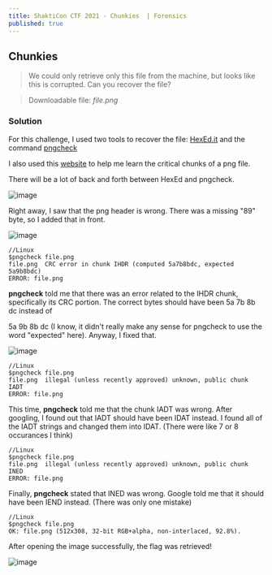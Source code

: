 ```yaml
---
title: ShaktiCon CTF 2021 - Chunkies  | Forensics
published: true
---
```


## [](#header-2)Chunkies

> We could only retrieve only this file from the machine, but looks like this is corrupted. Can you recover the file?

> Downloadable file: _file.png_

### [](#header-3)Solution
For this challenge, I used two tools to recover the file: [HexEd.it](https://hexed.it/) and the command [pngcheck](https://installlion.com/kali/kali/main/p/pngcheck/install/index.html)

I also used this [website](https://hackmd.io/@FlsYpINbRKixPQQVbh98kw/Sk_lVRCBr) to help me learn the critical chunks of a png file.

There will be a lot of back and forth between HexEd and pngcheck.

![image](https://user-images.githubusercontent.com/81070073/113530308-88498380-957a-11eb-8fff-b5b691c31ec3.png)

Right away, I saw that the png header is wrong. There was a missing "89" byte, so I added that in front.

![image](https://user-images.githubusercontent.com/81070073/113530366-b5963180-957a-11eb-8ed4-36c1b9a7e343.png)

```Linux
//Linux
$pngcheck file.png
file.png  CRC error in chunk IHDR (computed 5a7b8bdc, expected 5a9b8bdc)
ERROR: file.png
```

**pngcheck** told me that there was an error related to the IHDR chunk, specifically its CRC portion. The correct bytes should have been 5a 7b 8b dc instead of

5a 9b 8b dc (I know, it didn't really make any sense for pngcheck to use the word "expected" here). Anyway, I fixed that.

![image](https://user-images.githubusercontent.com/81070073/113530755-a663b380-957b-11eb-8035-bd996268818f.png)

```Linux
//Linux
$pngcheck file.png
file.png  illegal (unless recently approved) unknown, public chunk IADT
ERROR: file.png
```

This time, **pngcheck** told me that the chunk IADT was wrong. After googling, I found out that IADT should have been IDAT instead. I found all of the IADT strings and changed them into IDAT. (There were like 7 or 8 occurances I think)

```Linux
//Linux
$pngcheck file.png
file.png  illegal (unless recently approved) unknown, public chunk INED
ERROR: file.png
```

Finally, **pngcheck** stated that INED was wrong. Google told me that it should have been IEND instead. (There was only one mistake)

```Linux
//Linux
$pngcheck file.png
OK: file.png (512x308, 32-bit RGB+alpha, non-interlaced, 92.8%).
```

After opening the image successfully, the flag was retrieved!

![image](https://user-images.githubusercontent.com/81070073/113531082-a912d880-957c-11eb-93cb-bdc92e557aa6.png)
